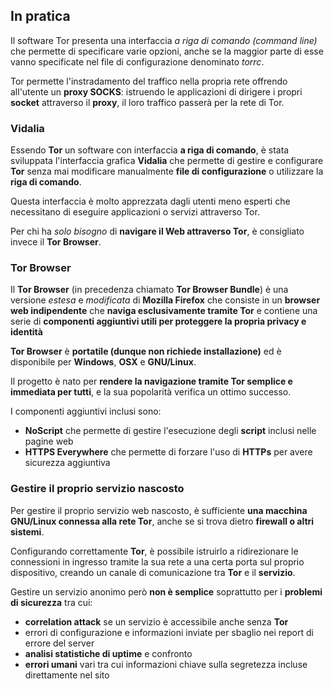 ## In pratica

Il software Tor presenta una interfaccia _a riga di comando (command line)_ che permette di specificare varie opzioni, anche se la maggior parte di esse vanno specificate nel file di configurazione denominato _torrc_.

Tor permette l'instradamento del traffico nella propria rete offrendo all'utente un __proxy SOCKS__: istruendo le applicazioni di dirigere i propri __socket__ attraverso il __proxy__, il loro traffico passerà per la rete di Tor.

### Vidalia

Essendo __Tor__ un software con interfaccia __a riga di comando__, è stata sviluppata l'interfaccia grafica __Vidalia__ che permette di gestire e configurare __Tor__ senza mai modificare manualmente __file di configurazione__ o utilizzare la __riga di comando__.

Questa interfaccia è molto apprezzata dagli utenti meno esperti che necessitano di eseguire applicazioni o servizi attraverso Tor.

Per chi ha _solo bisogno_ di __navigare il Web attraverso Tor__, è consigliato invece il __Tor Browser__.

### Tor Browser

Il __Tor Browser__ (in precedenza chiamato __Tor Browser Bundle__) è una versione _estesa_ e _modificata_ di __Mozilla Firefox__ che consiste in un __browser web indipendente__ che __naviga esclusivamente tramite Tor__ e contiene una serie di __componenti aggiuntivi utili per proteggere la propria privacy e identità__

__Tor Browser__ è __portatile (dunque non richiede installazione)__ ed è disponibile per __Windows__, __OSX__ e __GNU/Linux__.

Il progetto è nato per __rendere la navigazione tramite Tor semplice e immediata per tutti__, e la sua popolarità verifica un ottimo successo.

I componenti aggiuntivi inclusi sono:

- __NoScript__ che permette di gestire l'esecuzione degli __script__ inclusi nelle pagine web
- __HTTPS Everywhere__ che permette di forzare l'uso di __HTTPs__ per avere sicurezza aggiuntiva

### Gestire il proprio servizio nascosto

Per gestire il proprio servizio web nascosto, è sufficiente __una macchina GNU/Linux connessa alla rete Tor__, anche se si trova dietro __firewall o altri sistemi__.

Configurando correttamente __Tor__, è possibile istruirlo a ridirezionare le connessioni in ingresso tramite la sua rete a una certa porta sul proprio dispositivo, creando un canale di comunicazione tra __Tor__ e il __servizio__.

Gestire un servizio anonimo però __non è semplice__ soprattutto per i __problemi di sicurezza__ tra cui:
- __correlation attack__ se un servizio è accessibile anche senza __Tor__
- errori di configurazione e informazioni inviate per sbaglio nei report di errore del server
- __analisi statistiche di uptime__ e confronto
- __errori umani__ vari tra cui informazioni chiave sulla segretezza incluse direttamente nel sito


